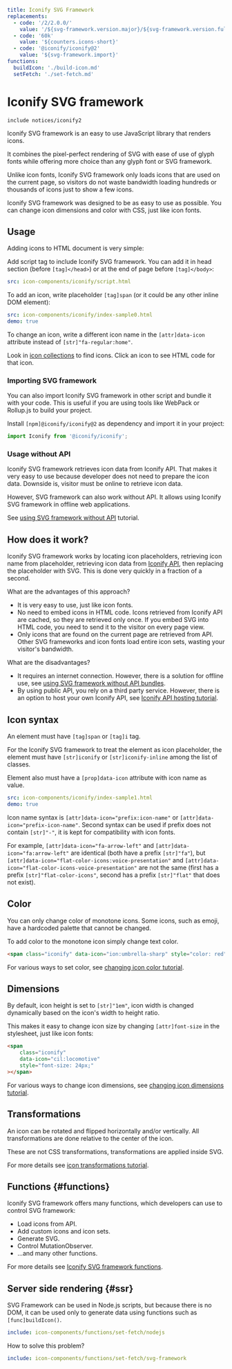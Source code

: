 ```yaml
title: Iconify SVG Framework
replacements:
  - code: '/2/2.0.0/'
    value: '/${svg-framework.version.major}/${svg-framework.version.full}/'
  - code: '60k'
    value: '${counters.icons-short}'
  - code: '@iconify/iconify@2'
    value: '${svg-framework.import}'
functions:
  buildIcon: './build-icon.md'
  setFetch: './set-fetch.md'
```

# Iconify SVG framework

`include notices/iconify2`

Iconify SVG framework is an easy to use JavaScript library that renders icons.

It combines the pixel-perfect rendering of SVG with ease of use of glyph fonts while offering more choice than any glyph font or SVG framework.

Unlike icon fonts, Iconify SVG framework only loads icons that are used on the current page, so visitors do not waste bandwidth loading hundreds or thousands of icons just to show a few icons.

Iconify SVG framework was designed to be as easy to use as possible. You can change icon dimensions and color with CSS, just like icon fonts.

## Usage

Adding icons to HTML document is very simple:

Add script tag to include Iconify SVG framework. You can add it in head section (before `[tag]</head>`) or at the end of page before `[tag]</body>`:

```yaml
src: icon-components/iconify/script.html
```

To add an icon, write placeholder `[tag]span` (or it could be any other inline DOM element):

```yaml
src: icon-components/iconify/index-sample0.html
demo: true
```

To change an icon, write a different icon name in the `[attr]data-icon` attribute instead of `[str]"fa-regular:home"`.

Look in [icon collections](https://icon-sets.iconify.design/) to find icons. Click an icon to see HTML code for that icon.

### Importing SVG framework

You can also import Iconify SVG framework in other script and bundle it with your code. This is useful if you are using tools like WebPack or Rollup.js to build your project.

Install `[npm]@iconify/iconify@2` as dependency and import it in your project:

```js
import Iconify from '@iconify/iconify';
```

### Usage without API

Iconify SVG framework retrieves icon data from Iconify API. That makes it very easy to use because developer does not need to prepare the icon data. Downside is, visitor must be online to retrieve icon data.

However, SVG framework can also work without API. It allows using Iconify SVG framework in offline web applications.

See [using SVG framework without API](./without-api.md) tutorial.

## How does it work?

Iconify SVG framework works by locating icon placeholders, retrieving icon name from placeholder, retrieving icon data from [Iconify API](../../api/index.md), then replacing the placeholder with SVG. This is done very quickly in a fraction of a second.

What are the advantages of this approach?

- It is very easy to use, just like icon fonts.
- No need to embed icons in HTML code. Icons retrieved from Iconify API are cached, so they are retrieved only once. If you embed SVG into HTML code, you need to send it to the visitor on every page view.
- Only icons that are found on the current page are retrieved from API. Other SVG frameworks and icon fonts load entire icon sets, wasting your visitor's bandwidth.

What are the disadvantages?

- It requires an internet connection. However, there is a solution for offline use, see [using SVG framework without API bundles](./without-api.md).
- By using public API, you rely on a third party service. However, there is an option to host your own Iconify API, see [Iconify API hosting tutorial](../../api/hosting.md).

## Icon syntax

An element must have `[tag]span` or `[tag]i` tag.

For the Iconify SVG framework to treat the element as icon placeholder, the element must have `[str]iconify` or `[str]iconify-inline` among the list of classes.

Element also must have a `[prop]data-icon` attribute with icon name as value.

```yaml
src: icon-components/iconify/index-sample1.html
demo: true
```

Icon name syntax is `[attr]data-icon="prefix:icon-name"` or `[attr]data-icon="prefix-icon-name"`. Second syntax can be used if prefix does not contain `[str]"-"`, it is kept for compatibility with icon fonts.

For example, `[attr]data-icon="fa-arrow-left"` and `[attr]data-icon="fa:arrow-left"` are identical (both have a prefix `[str]"fa"`), but `[attr]data-icon="flat-color-icons:voice-presentation"` and `[attr]data-icon="flat-color-icons-voice-presentation"` are not the same (first has a prefix `[str]"flat-color-icons"`, second has a prefix `[str]"flat"` that does not exist).

## Color

You can only change color of monotone icons. Some icons, such as emoji, have a hardcoded palette that cannot be changed.

To add color to the monotone icon simply change text color.

```html
<span class="iconify" data-icon="ion:umbrella-sharp" style="color: red"></span>
```

For various ways to set color, see [changing icon color tutorial](./color.md).

## Dimensions

By default, icon height is set to `[str]"1em"`, icon width is changed dynamically based on the icon's width to height ratio.

This makes it easy to change icon size by changing `[attr]font-size` in the stylesheet, just like icon fonts:

```html
<span
	class="iconify"
	data-icon="cil:locomotive"
	style="font-size: 24px;"
></span>
```

For various ways to change icon dimensions, see [changing icon dimensions tutorial](./dimensions.md).

## Transformations

An icon can be rotated and flipped horizontally and/or vertically. All transformations are done relative to the center of the icon.

These are not CSS transformations, transformations are applied inside SVG.

For more details see [icon transformations tutorial](./transform.md).

## Functions {#functions}

Iconify SVG framework offers many functions, which developers can use to control SVG framework:

- Load icons from API.
- Add custom icons and icon sets.
- Generate SVG.
- Control MutationObserver.
- ...and many other functions.

For more details see [Iconify SVG framework functions](./functions.md).

## Server side rendering {#ssr}

SVG Framework can be used in Node.js scripts, but because there is no DOM, it can be used only to generate data using functions such as `[func]buildIcon()`.

```yaml
include: icon-components/functions/set-fetch/nodejs
```

How to solve this problem?

```yaml
include: icon-components/functions/set-fetch/svg-framework
```
